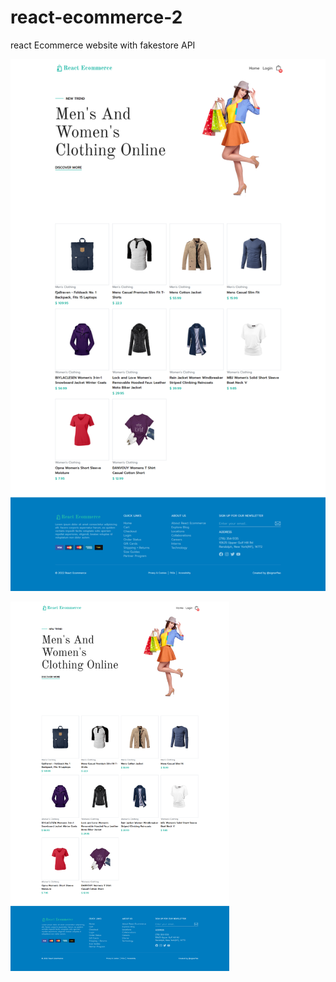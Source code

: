 # react-ecommerce-2

react Ecommerce website with fakestore API

![Screenshot](./src/screenshots/screencapture-localhost-3000-2022-12-26-19_15_29.png)

<div>
  <img src="./src/screenshots/screencapture-localhost-3000-2022-12-26-19_15_29.png" width="350" />
</div>
